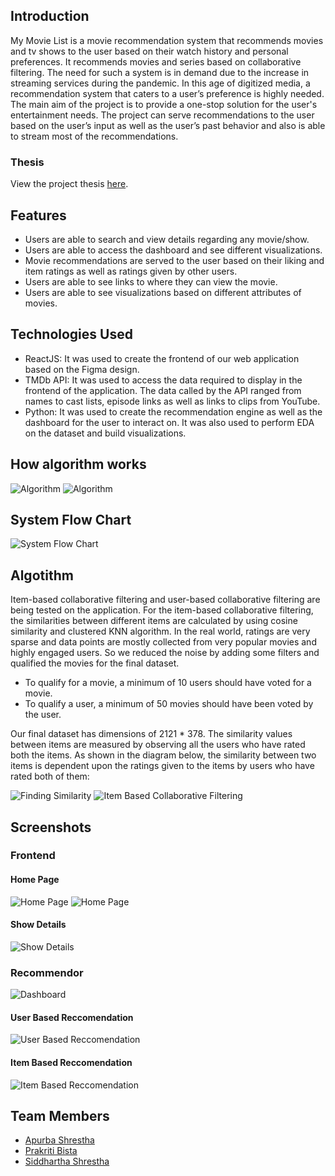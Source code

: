 ## Introduction

My Movie List is a movie recommendation system that recommends movies and tv shows
to the user based on their watch history and personal preferences. It recommends movies
and series based on collaborative filtering. The need for such a system is in demand due to
the increase in streaming services during the pandemic. In this age of digitized media, a
recommendation system that caters to a user’s preference is highly needed. The main aim
of the project is to provide a one-stop solution for the user's entertainment needs. The
project can serve recommendations to the user based on the user’s input as well as the user’s
past behavior and also is able to stream most of the recommendations.

### Thesis

View the project thesis [here](/documentations/My%20Movie%20List%20Report.pdf).



## Features

- Users are able to search and view details regarding any movie/show.
- Users are able to access the dashboard and see different visualizations.
- Movie recommendations are served to the user based on their liking and item ratings
  as well as ratings given by other users.
- Users are able to see links to where they can view the movie.
- Users are able to see visualizations based on different attributes of movies.

## Technologies Used

- ReactJS: It was used to create the frontend of our web application based on the
  Figma design.
- TMDb API: It was used to access the data required to display in the frontend of the
  application. The data called by the API ranged from names to cast lists, episode
  links as well as links to clips from YouTube.
- Python: It was used to create the recommendation engine as well as the dashboard
  for the user to interact on. It was also used to perform EDA on the dataset and build
  visualizations.

## How algorithm works

![Algorithm](/documentations/Images/knn.gif)
![Algorithm](/documentations/Images/knn_with_5_neighbors.gif)

## System Flow Chart

![System Flow Chart](/documentations/Images/system-flow.png)

## Algotithm

Item-based collaborative filtering and user-based collaborative filtering are being tested on the application. For the item-based collaborative filtering, the similarities between different items are calculated by using cosine similarity and clustered KNN algorithm. In the real world, ratings are very sparse and data points are mostly collected from very popular movies and highly engaged users. So we reduced the noise by adding some filters and qualified the movies for the final dataset.

- To qualify for a movie, a minimum of 10 users should have voted for a movie.
- To qualify a user, a minimum of 50 movies should have been voted by the user. 

Our final dataset has dimensions of  2121 * 378.
The similarity values between items are measured by observing all the users who have rated both the items. As shown in the diagram below, the similarity between two items is dependent upon the ratings given to the items by users who have rated both of them:

![Finding Similarity](/documentations/Images/finding_similarity.png)
![Item Based Collaborative Filtering](/documentations/Images/item_based_filterring.png)



## Screenshots

### Frontend

#### Home Page 
![Home Page](/documentations/Screenshots/homebanner.png)
![Home Page](/documentations/Screenshots/home2.png)

#### Show Details
![Show Details](/documentations/Screenshots/show_details.png)

### Recommendor
![Dashboard](/documentations/Screenshots/recommender_dashboard.png)

#### User Based Reccomendation
![User Based Reccomendation](/documentations/Screenshots/user_based_recommendation.png)

#### Item Based Reccomendation

![Item Based Reccomendation](/documentations/Screenshots/item_based_recomendation.png)


## Team Members

- [Apurba Shrestha]("https://www.linkedin.com/in/apurbashrestha/")
- [Prakriti Bista]("https://www.linkedin.com/in/itsmeprakriti/")
- [Siddhartha Shrestha]("https://www.linkedin.com/in/siddhartha-shrestha-2ba58a21b/")



